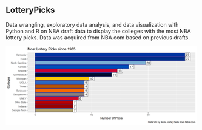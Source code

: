 ## LotteryPicks

Data wrangling, exploratory data analysis, and data visualization with Python and R on NBA draft data to display the colleges with the most NBA lottery picks. Data was acquired from NBA.com based on previous drafts.

<img src="./Most NBA Lottery Picks by College.png">
